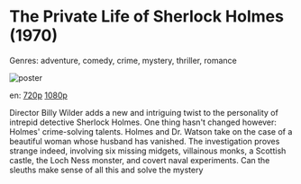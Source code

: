 # The Private Life of Sherlock Holmes (1970)

Genres: adventure, comedy, crime, mystery, thriller, romance

![poster](http://image.tmdb.org/t/p/w500/kXQyyBNbxzfS76IYtmzb0pEJCSX.jpg)

en:
  [720p](magnet:?xt=urn:btih:0E3DF57A6D5F87D8EFF308AF38FD1ED88ABC074B&tr=udp://glotorrents.pw:6969/announce&tr=udp://tracker.opentrackr.org:1337/announce&tr=udp://torrent.gresille.org:80/announce&tr=udp://tracker.openbittorrent.com:80&tr=udp://tracker.coppersurfer.tk:6969&tr=udp://tracker.leechers-paradise.org:6969&tr=udp://p4p.arenabg.ch:1337&tr=udp://tracker.internetwarriors.net:1337)
  [1080p](magnet:?xt=urn:btih:2471928FB645746E1BE8D2DBE358FD56265C0B29&tr=udp://glotorrents.pw:6969/announce&tr=udp://tracker.opentrackr.org:1337/announce&tr=udp://torrent.gresille.org:80/announce&tr=udp://tracker.openbittorrent.com:80&tr=udp://tracker.coppersurfer.tk:6969&tr=udp://tracker.leechers-paradise.org:6969&tr=udp://p4p.arenabg.ch:1337&tr=udp://tracker.internetwarriors.net:1337)
  


Director Billy Wilder adds a new and intriguing twist to the personality of intrepid detective Sherlock Holmes. One thing hasn't changed however: Holmes' crime-solving talents. Holmes and Dr. Watson take on the case of a beautiful woman whose husband has vanished. The investigation proves strange indeed, involving six missing midgets, villainous monks, a Scottish castle, the Loch Ness monster, and covert naval experiments. Can the sleuths make sense of all this and solve the mystery